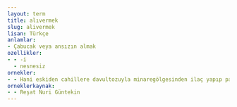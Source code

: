 ```yaml
---
layout: term
title: alıvermek
slug: alivermek
lisan: Türkçe
anlamlar:
- Çabucak veya ansızın almak
ozellikler:
- - -i
  - nesnesiz
ornekler:
- - Hani eskiden cahillere davultozuyla minaregölgesinden ilaç yapıp paralarını alıverenler varmış.
orneklerkaynak:
- - Reşat Nuri Güntekin
---
```

